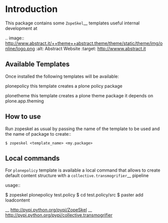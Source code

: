 Introduction
============

This package contains some `ZopeSkel`__ templates useful internal development at

.. image:: http://www.abstract.it/++theme++abstract.theme/theme/static/theme/img/online/logo.png
   :alt: Abstract Website
   :target: http://wwww.abstract.it

Available Templates
-------------------

Once installed the following templates will be available:

plonepolicy
	this template creates a plone policy package

plonetheme
	this template creates a plone theme package it depends on plone.app.theming

How to use
----------

Run zopeskel as usual by passing the name of the template to be used and the name of package to create::

    $ zopeskel <template_name> <my.package>


Local commands
--------------

For `plonepolicy` template is available a local command that allows to create default content structure with a `collective.transmogrifier`__ pipeline

usage::

   $ zopeskel plonepolicy test.policy
   $ cd test.policy/src
   $ paster  add loadcontent 


__ http://pypi.python.org/pypi/ZopeSkel
__ http://pypi.python.org/pypi/collective.transmogrifier

